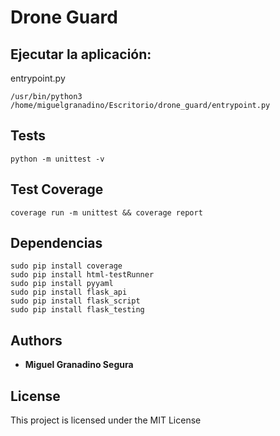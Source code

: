 # Drone Guard
## Ejecutar la aplicación:
entrypoint.py
```
/usr/bin/python3 /home/miguelgranadino/Escritorio/drone_guard/entrypoint.py
```

## Tests
```
python -m unittest -v
```

## Test Coverage
```
coverage run -m unittest && coverage report
```

## Dependencias
```
sudo pip install coverage
sudo pip install html-testRunner
sudo pip install pyyaml
sudo pip install flask_api
sudo pip install flask_script
sudo pip install flask_testing
```

## Authors

* **Miguel Granadino Segura** 

## License

This project is licensed under the MIT License
